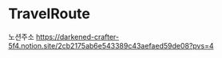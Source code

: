 # TravelRoute

노션주소 
https://darkened-crafter-5f4.notion.site/2cb2175ab6e543389c43aefaed59de08?pvs=4
